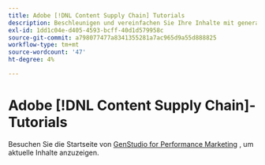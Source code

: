 ```yaml
---
title: Adobe [!DNL Content Supply Chain] Tutorials
description: Beschleunigen und vereinfachen Sie Ihre Inhalte mit generativer KI und intelligenter Automatisierung. Die Adobe Content Supply Chain ist eine End-to-End-Lösung, mit der Sie Ihre Inhalte planen, erstellen, bereitstellen und analysieren können.
exl-id: 1dd1c04e-d405-4593-bcff-40d1d579958c
source-git-commit: a798077477a8341355281a7ac965d9a55d888825
workflow-type: tm+mt
source-wordcount: '47'
ht-degree: 4%

---
```


# Adobe [!DNL Content Supply Chain]-Tutorials

Besuchen Sie die Startseite von [GenStudio for Performance Marketing](https://experienceleague.adobe.com/en/browse/genstudio-for-performance-marketing) , um aktuelle Inhalte anzuzeigen.

